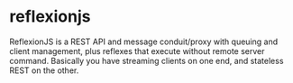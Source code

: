 # reflexionjs
ReflexionJS is a REST API and message conduit/proxy with queuing and client management, plus reflexes that execute without remote server command.  Basically you have streaming clients on one end, and stateless REST on the other.  
